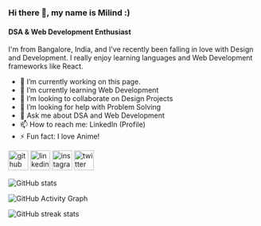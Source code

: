 ### Hi there 👋, my name is Milind :)

#### DSA & Web Development Enthusiast

I'm from Bangalore, India, and I've recently been falling in love with Design and Development. I really enjoy learning languages and Web Development frameworks like React.

- 🔭 I’m currently working on this page.
- 🌱 I’m currently learning Web Development
- 👯 I’m looking to collaborate on Design Projects
- 🤔 I’m looking for help with Problem Solving
- 💬 Ask me about DSA and Web Development
- 📫 How to reach me: LinkedIn (Profile)
- ⚡ Fun fact: I love Anime!

[<img src='https://cdn.jsdelivr.net/npm/simple-icons@3.0.1/icons/github.svg' alt='github' height='40'>](https://github.com/thatbeautifuldream) [<img src='https://cdn.jsdelivr.net/npm/simple-icons@3.0.1/icons/linkedin.svg' alt='linkedin' height='40'>](https://www.linkedin.com/in/milind--mishra/) [<img src='https://cdn.jsdelivr.net/npm/simple-icons@3.0.1/icons/instagram.svg' alt='instagram' height='40'>](https://www.instagram.com/that_beautifuldream/) [<img src='https://cdn.jsdelivr.net/npm/simple-icons@3.0.1/icons/twitter.svg' alt='twitter' height='40'>](https://twitter.com/dryruncatch)

![GitHub stats](https://github-readme-stats.vercel.app/api?username=thatbeautifuldream&show_icons=true)

![GitHub Activity Graph](https://activity-graph.herokuapp.com/graph?username=thatbeautifuldream)

![GitHub streak stats](https://github-readme-streak-stats.herokuapp.com/?user=thatbeautifuldream)
